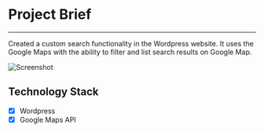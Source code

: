 # Project Brief

----

Created a custom search functionality in the Wordpress website. It uses the Google Maps with the ability to filter and list search results on Google Map. 

![Screenshot](https://github.com/tbiinfotech/wordpress-custom-search-google-map/blob/main/Images/Shop.png)

## Technology Stack

- [x] Wordpress
- [x] Google Maps API
